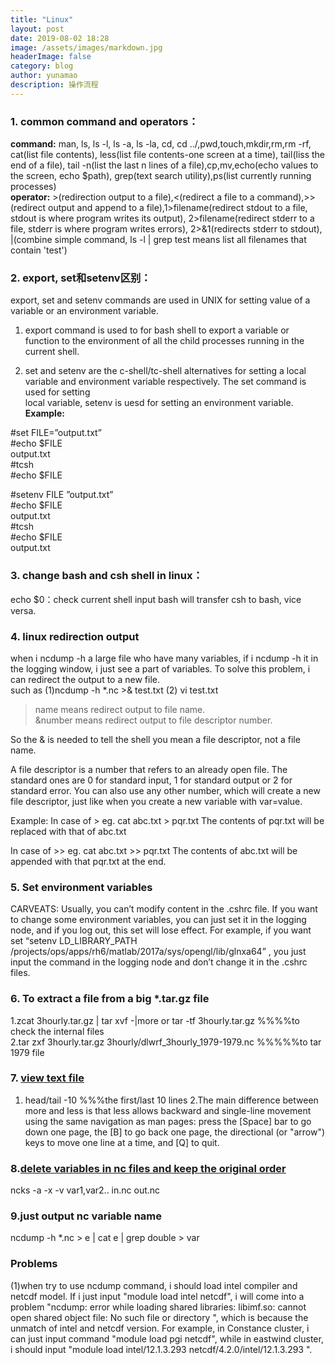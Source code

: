 ```yaml
---
title: "Linux"
layout: post
date: 2019-08-02 18:28
image: /assets/images/markdown.jpg
headerImage: false
category: blog
author: yunamao
description: 操作流程
---
```

### 1. common command and operators：
<strong>command:</strong> man, ls, ls -l, ls -a, ls -la, cd, cd ../,pwd,touch,mkdir,rm,rm -rf, cat(list file contents), less(list file contents-one screen at a time), tail(liss the end of a file), tail -n(list the last n lines of a file),cp,mv,echo(echo values to the screen, echo $path), grep(text search utility),ps(list currently running processes) <br>
<strong>operator:</strong> >(redirection output to a file),<(redirect a file to a command),>>(redirect output and append to a file),1>filename(redirect stdout to a file, stdout is where program writes its output), 2>filename(redirect stderr to a file, stderr is where program writes errors), 2>&1(redirects stderr to stdout), |(combine simple command, ls -l | grep test means list all filenames that contain 'test')
### 2. export, set和setenv区别：

 export, set and setenv commands are used in UNIX for setting value of a variable or an environment variable.<br>

1. export command is used to for bash shell to export a variable or function to the environment of all the child processes running in the current shell.

2. set and setenv are the c-shell/tc-shell alternatives for setting a local <br>
 variable and environment variable respectively. The set command is used for setting<br>  local variable, setenv is uesd for setting an environment variable.<br> 
<strong>Example:</strong>
 
#set  FILE=”output.txt”<br> 
#echo $FILE<br> 
output.txt<br> 
#tcsh<br> 
#echo $FILE<br> 

#setenv  FILE ”output.txt”<br> 
#echo $FILE<br> 
output.txt<br> 
#tcsh<br> 
#echo $FILE<br> 
output.txt<br> 
### 3. change bash and csh shell in linux：
echo $0：check current shell
input bash will transfer csh to bash, vice versa.
### 4. linux redirection output
when i ncdump -h a large file who have many variables, if i ncdump -h it in the logging window, i just see a part of variables. To solve this problem, i can redirect the output to a new file. <br>
such as (1)ncdump -h *.nc >& test.txt (2) vi test.txt <br>

>name means redirect output to file name.<br>
>&number means redirect output to file descriptor number.<br>

So the & is needed to tell the shell you mean a file descriptor, not a file name.<br>

A file descriptor is a number that refers to an already open file. The standard ones are 0 for standard input, 1 for standard output or 2 for standard error. You can also use any other number, which will create a new file descriptor, just like when you create a new variable with var=value.<br>

Example:
In case of >
eg. cat abc.txt > pqr.txt
The contents of pqr.txt will be replaced with that of abc.txt

In case of >>
eg. cat abc.txt >> pqr.txt
The contents of abc.txt will be appended with that pqr.txt at the end.

### 5. Set environment variables
CARVEATS: Usually, you can’t modify content in the .cshrc file. If you want to change some environment variables, you can just set it in the logging node, and if you log out, this set will lose effect. For example, if you want set “setenv LD_LIBRARY_PATH /projects/ops/apps/rh6/matlab/2017a/sys/opengl/lib/glnxa64” , you just input the command in the logging node and don’t change it in the .cshrc files.
### 6. To extract a file from a big *.tar.gz file
1.zcat 3hourly.tar.gz | tar xvf -|more  or  tar -tf 3hourly.tar.gz %%%%to check the internal files <br>
2.tar zxf 3hourly.tar.gz 3hourly/dlwrf_3hourly_1979-1979.nc %%%%%to tar 1979 file<br>
### 7. [view text file](https://access.redhat.com/documentation/en-US/Red_Hat_Enterprise_Linux/4/html/Step_by_Step_Guide/s1-viewingtext-terminal.html)
1. head/tail -10 %%%the first/last 10 lines
2.The main difference between more and less is that less allows backward and single-line movement using the same navigation as man pages: press the [Space] bar to go down one page, the [B] to go back one page, the directional (or "arrow") keys to move one line at a time, and [Q] to quit. <br>
### 8.[delete variables in nc files and keep the original order](http://nco.sourceforge.net/nco.html#alphabetize) <br>
ncks -a -x -v var1,var2.. in.nc out.nc <br>
### 9.just output nc variable name <br>
ncdump -h *.nc > e | cat e | grep double > var <br>
### Problems
(1)when try to use ncdump command, i should load intel compiler and netcdf model. If i just input "module load intel netcdf", i will come into a problem "ncdump: error while loading shared libraries: libimf.so: cannot open shared object file: No such file or directory
", which is because the unmatch of intel and netcdf version. For example, in Constance cluster, i can just input command "module load pgi netcdf", while in eastwind cluster, i should input "module load intel/12.1.3.293
 netcdf/4.2.0/intel/12.1.3.293 ".
